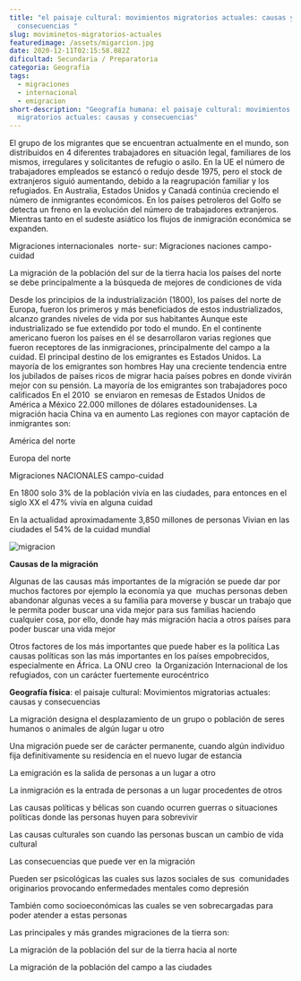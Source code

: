 ```yaml
---
title: "el paisaje cultural: movimientos migratorios actuales: causas y
  consecuencias "
slug: moviminetos-migratorios-actuales
featuredimage: /assets/migarcion.jpg
date: 2020-12-11T02:15:58.082Z
dificultad: Secundaria / Preparatoria
categoria: Geografía
tags:
  - migraciones
  - internacional
  - emigracion
short-description: "Geografía humana: el paisaje cultural: movimientos
  migratorios actuales: causas y consecuencias"
---
```

El grupo de los migrantes que se encuentran actualmente en el mundo, son distribuidos en 4 diferentes trabajadores en situación legal, familiares de los mismos, irregulares y solicitantes de refugio o asilo. En la UE el número de trabajadores empleados se estancó o redujo desde 1975, pero el stock de extranjeros siguió aumentando, debido a la reagrupación familiar y los refugiados. En Australia, Estados Unidos y Canadá continúa creciendo el número de inmigrantes económicos. En los países petroleros del Golfo se detecta un freno en la evolución del número de trabajadores extranjeros. Mientras tanto en el sudeste asiático los flujos de inmigración económica se expanden.

Migraciones internacionales  norte- sur: Migraciones naciones campo-cuidad

La migración de la población del sur de la tierra hacia los países del norte se debe principalmente a la búsqueda de mejores de condiciones de vida 

Desde los principios de la industrialización (1800), los países del norte de Europa, fueron los primeros y más beneficiados de estos industrializados, alcanzo grandes niveles de vida por sus habitantes Aunque este industrializado se fue extendido por todo el mundo. En el continente  americano fueron los países en él se desarrollaron varias regiones que fueron receptores de las inmigraciones, principalmente del campo a la cuidad. El principal destino de los emigrantes es Estados Unidos. La mayoría de los emigrantes son hombres Hay una creciente tendencia entre los jubilados de países ricos de migrar hacia países pobres en donde vivirán mejor con su pensión. La mayoría de los emigrantes son trabajadores poco calificados En el 2010  se enviaron en remesas de Estados Unidos de América a México 22.000 millones de dólares estadounidenses. La migración hacia China va en aumento Las regiones con mayor captación de inmigrantes son:

América del norte 

Europa del norte   

Migraciones NACIONALES campo-cuidad

En 1800 solo 3% de la población vivía en las ciudades, para entonces en el siglo XX el 47% vivía en alguna cuidad

En la actualidad aproximadamente 3,850 millones de personas Vivian en las ciudades el 54% de la cuidad mundial

![migracion](/assets/migracione.jpg "migracion")

**Causas de la migración**

Algunas de las causas más importantes de la migración se puede dar por muchos factores por ejemplo la economía ya que  muchas personas deben abandonar algunas veces a su familia para moverse y buscar un trabajo que le permita poder buscar una vida mejor para sus familias haciendo cualquier cosa, por ello, donde hay más migración hacia a otros países para poder buscar una vida mejor 

Otros factores de los más importantes que puede haber es la política Las causas políticas son las más importantes en los países empobrecidos, especialmente en África. La ONU creo  la Organización Internacional de los refugiados, con un carácter fuertemente eurocéntrico



**Geografía física**: el paisaje cultural: Movimientos migratorias actuales: causas y consecuencias 



La migración designa el desplazamiento de un grupo o población de seres humanos o animales de algún lugar u otro 

Una migración puede ser de carácter permanente, cuando algún individuo fija definitivamente su residencia en el nuevo lugar de estancia 



La emigración es la salida de personas a un lugar a otro 

La inmigración es la entrada de personas a un lugar procedentes de otros 

Las causas políticas y bélicas son cuando ocurren guerras o situaciones políticas donde las personas huyen para sobrevivir 

Las causas culturales son cuando las personas buscan un cambio de vida cultural 

Las consecuencias que puede ver en la migración 

Pueden ser psicológicas las cuales sus lazos sociales de sus  comunidades originarios provocando enfermedades mentales como depresión 

También como socioeconómicas las cuales se ven sobrecargadas para poder atender a estas personas 

Las principales y más grandes migraciones de la tierra son:

La migración de la población del sur de la tierra hacia al norte 

La migración de la población del campo a las ciudades
